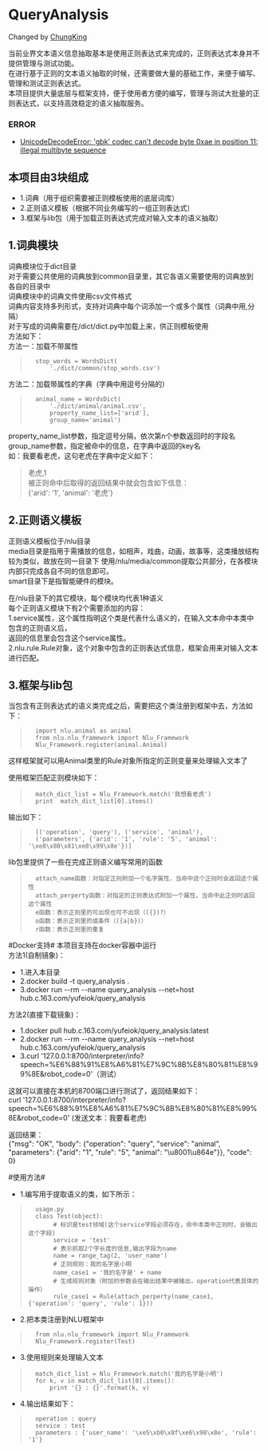 # QueryAnalysis #
Changed by [ChungKing](https://github.com/HuangCongQing/query_analysis)

当前业界文本语义信息抽取基本是使用正则表达式来完成的，正则表达式本身并不提供管理与测试功能。  
在进行基于正则的文本语义抽取的时候，还需要做大量的基础工作，来便于编写、管理和测试正则表达式。  
本项目提供大量底层与框架支持，便于使用者方便的编写，管理与测试大批量的正则表达式，以支持高效稳定的语义抽取服务。  

### ERROR
* [UnicodeDecodeError: 'gbk' codec can't decode byte 0xae in position 11: illegal multibyte sequence](https://github.com/HuangCongQing/query_analysis/issues/1)


## 本项目由3块组成 ##
* 1.词典（用于组织需要被正则模板使用的底层词库）  
* 2.正则语义模板（根据不同业务编写的一组正则表达式）  
* 3.框架与lib包（用于加载正则表达式完成对输入文本的语义抽取）  

## 1.词典模块 ##
词典模块位于dict目录  
对于需要公共使用的词典放到common目录里，其它各语义需要使用的词典放到各自的目录中  
词典模块中的词典文件使用csv文件格式  
词典内容支持多列形式，支持对词典中每个词添加一个或多个属性（词典中用,分隔）  
对于写成的词典需要在/dict/dict.py中加载上来，供正则模板使用  
方法如下：  
方法一：加载不带属性  
>		stop_words = WordsDict(  
>		    './dict/common/stop_words.csv')  

方法二：加载带属性的字典（字典中用逗号分隔的）  
>		animal_name = WordsDict(  
>		    './dict/animal/animal.csv',  
>		    property_name_list=['arid'],  
>		    group_name='animal')  

property_name_list参数，指定逗号分隔，依次第n个参数返回时的字段名  
group_name参数，指定被命中的信息，在字典中返回的key名  
如：我要看老虎，这句老虎在字典中定义如下：  
>老虎,1  
>被正则命中后取得的返回结果中就会包含如下信息：  
>{'arid': '1', 'animal': '老虎'}  

## 2.正则语义模板 ##
正则语义模板位于/nlu目录  
media目录是指用于需播放的信息，如相声，戏曲，动画，故事等，这类播放结构较为类似，故放在同一目录下
使用/nlu/media/common提取公共部分，在各模块内部只完成各自不同的信息即可。  
smart目录下是指智能硬件的模块。  

在/nlu目录下的其它模块，每个模块均代表1种语义  
每个正则语义模块下有2个需要添加的内容：  
1.service属性，这个属性指明这个类是代表什么语义的，在输入文本命中本类中包含的正则语义后，  
返回的信息里会包含这个service属性。  
2.nlu.rule.Rule对象，这个对象中包含的正则表达式信息，框架会用来对输入文本进行匹配。  

## 3.框架与lib包 ##
当包含有正则表达式的语义类完成之后，需要把这个类注册到框架中去，方法如下：  
>		import nlu.animal as animal  
>		from nlu.nlu_framework import Nlu_Framework  
>		Nlu_Framework.register(animal.Animal)  
这样框架就可以用Animal类里的Rule对象所指定的正则变量来处理输入文本了  

使用框架匹配正则模块如下：  
>		match_dict_list = Nlu_Framework.match('我想看老虎')  
>		print  match_dict_list[0].items()  

输出如下：  
>		[('operation', 'query'), ('service', 'animal'),  
>		('parameters', {'arid': '1', 'rule': '5', 'animal': '\xe8\x80\x81\xe8\x99\x8e'})]  

lib包里提供了一些在完成正则语义编写常用的函数
>		attach_name函数：对指定正则附加一个名字属性，当命中这个正则时会返回这个属性  
>		attach_perperty函数：对指定的正则表达式附加一个属性，当命中此正则时返回这个属性  
>		e函数：表示正则里的可出现也可不出现（({})?）  
>		o函数：表示正则里的或条件（({a|b})）  
>		r函数：表示正则里的重复  

#Docker支持#
本项目支持在docker容器中运行  
方法1(自制镜象)：  
* 1.进入本目录  
* 2.docker build -t query_analysis .  
* 3.docker run --rm --name query_analysis --net=host hub.c.163.com/yufeiok/query_analysis  

方法2(直接下载镜象)：  
* 1.docker pull hub.c.163.com/yufeiok/query_analysis:latest  
* 2.docker run --rm --name query_analysis --net=host hub.c.163.com/yufeiok/query_analysis  
* 3.curl '127.0.0.1:8700/interpreter/info?speech=%E6%88%91%E8%A6%81%E7%9C%8B%E8%80%81%E8%99%8E&robot_code=0'（测试）  

这就可以直接在本机的8700端口进行测试了，返回结果如下：  
curl '127.0.0.1:8700/interpreter/info?speech=%E6%88%91%E8%A6%81%E7%9C%8B%E8%80%81%E8%99%8E&robot_code=0' (发送文本：我要看老虎)  

返回结果：  
{"msg": "OK", "body": {"operation": "query", "service": "animal", "parameters": {"arid": "1", "rule": "5", "animal":   "\u8001\u864e"}}, "code": 0}  

#使用方法#
* 1.编写用于提取语义的类，如下所示：  
>		usage.py  
>		class Test(object):  
>		     # 标识是test领域(这个service字段必须存在，命中本类中正则时，会输出这个字段)  
>		     service = 'test'  
>		     # 表示抓取2个字长度的信息,输出字段为name  
>		     name = range_tag(2, 'user_name')
>		     # 正则规则：我的名字是小明
>		     name_case1 = '我的名字是' + name
>		     # 生成规则对象（附加的参数会在输出结果中被输出，operation代表具体的操作）
>		     rule_case1 = Rule(attach_perperty(name_case1, {'operation': 'query', 'rule': 1}))

* 2.把本类注册到NLU框架中  
>		from nlu.nlu_framework import Nlu_Framework  
>		Nlu_Framework.register(Test)  

* 3.使用规则来处理输入文本  
>		match_dict_list = Nlu_Framework.match('我的名字是小明')  
>		for k, v in match_dict_list[0].items():  
>			print '{} : {}'.format(k, v)  

* 4.输出结果如下：  
>		operation : query  
>		service : test  
>		parameters : {'user_name': '\xe5\xb0\x8f\xe6\x98\x8e', 'rule': '1'}  
